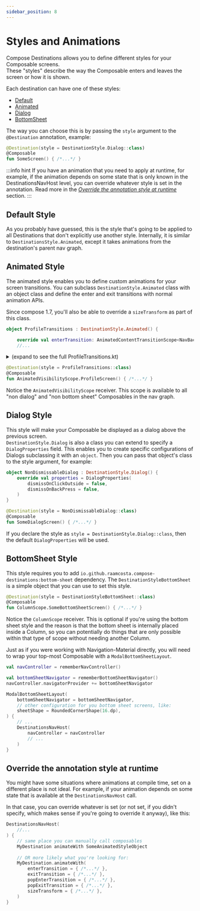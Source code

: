 ```yaml
---
sidebar_position: 8
---
```


# Styles and Animations

Compose Destinations allows you to define different styles for your Composable screens.   
These "styles" describe the way the Composable enters and leaves the screen or how it is shown.

Each destination can have one of these styles:

- [Default](#default-style)
- [Animated](#animated-style)
- [Dialog](#dialog-style)
- [BottomSheet](#bottomsheet-style)

The way you can choose this is by passing the `style` argument to the `@Destination` annotation, example:

```kotlin
@Destination(style = DestinationStyle.Dialog::class)
@Composable
fun SomeScreen() { /*...*/ }
```

:::info hint
If you have an animation that you need to apply at runtime, for example, if the animation depends on some state that is only known in the DestinationsNavHost level, you can override whatever style is set in the annotation.
Read more in the [_Override the annotation style at runtime_](#override-the-annotation-style-at-runtime) section.
:::

## Default Style

As you probably have guessed, this is the style that's going to be applied to all Destinations that don't explicitly use another style.
Internally, it is similar to `DestinationsStyle.Animated`, except it takes animations from the destination's parent nav graph. 

## Animated Style

The animated style enables you to define custom animations for your screen transitions. You can subclass `DestinationStyle.Animated` class with an object class and define the enter and exit transitions with normal animation APIs.

Since compose 1.7, you'll also be able to override a `sizeTransform` as part of this class.

```kotlin title=ProfileTransitions.kt
object ProfileTransitions : DestinationStyle.Animated() {

    override val enterTransition: AnimatedContentTransitionScope<NavBackStackEntry>.() -> EnterTransition? = {
    //...
```
<details>
  <summary>(expand to see the full ProfileTransitions.kt)</summary>

```kotlin
object ProfileTransitions : DestinationStyle.Animated() {

    override val enterTransition: AnimatedContentTransitionScope<NavBackStackEntry>.() -> EnterTransition? = {
        when (initialState.destination()) {
            GreetingScreenDestination ->
                slideInHorizontally(
                    initialOffsetX = { 1000 },
                    animationSpec = tween(700)
                )
            else -> null
        }
    }

    override val exitTransition: AnimatedContentTransitionScope<NavBackStackEntry>.() -> ExitTransition? = {
        when (targetState.destination()) {
            GreetingScreenDestination ->
                slideOutHorizontally(
                    targetOffsetX = { -1000 },
                    animationSpec = tween(700)
                )
            else -> null
        }
    }
    
    override val popEnterTransition: AnimatedContentTransitionScope<NavBackStackEntry>.() -> EnterTransition? = {
        when (initialState.destination()) {
            GreetingScreenDestination ->
                slideInHorizontally(
                    initialOffsetX = { -1000 },
                    animationSpec = tween(700)
                )
            else -> null
        }
    }
    
    override val popExitTransition: AnimatedContentTransitionScope<NavBackStackEntry>.() -> ExitTransition? = {
        when (targetState.destination()) {
            GreetingScreenDestination ->
                slideOutHorizontally(
                    targetOffsetX = { 1000 },
                    animationSpec = tween(700)
                )
            else -> null
        }
    }
}
```
</details>

```kotlin
@Destination(style = ProfileTransitions::class)
@Composable
fun AnimatedVisibilityScope.ProfileScreen() { /*...*/ }
```

Notice the `AnimatedVisibilityScope` receiver. This scope is available to all "non dialog" and "non bottom sheet" Composables in the nav graph.

## Dialog Style

This style will make your Composable be displayed as a dialog above the previous screen. <br/>
`DestinationStyle.Dialog` is also a class you can extend to specify a `DialogProperties` field. This enables you to create specific configurations of Dialogs subclassing it with an `object`. Then you can pass that object's class to the style argument, for example:

```kotlin
object NonDismissableDialog : DestinationStyle.Dialog() {
    override val properties = DialogProperties(
        dismissOnClickOutside = false,
        dismissOnBackPress = false,
    )
}
```

```kotlin
@Destination(style = NonDismissableDialog::class)
@Composable
fun SomeDialogScreen() { /*...*/ }
```

If you declare the style as `style = DestinationStyle.Dialog::class`, then the default `DialogProperties` will be used.

## BottomSheet Style

This style requires you to add `io.github.raamcosta.compose-destinations:bottom-sheet` dependency.
The `DestinationStyleBottomSheet` is a simple object that you can use to set this style.

```kotlin
@Destination(style = DestinationStyleBottomSheet::class)
@Composable
fun ColumnScope.SomeBottomSheetScreen() { /*...*/ }
```

Notice the `ColumnScope` receiver. This is optional if you're using the bottom sheet style and the reason is that the bottom sheet is internally placed inside a Column, so you can potentially do things that are only possible within that type of scope without needing another Column.

Just as if you were working with Navigation-Material directly, you will need to wrap your top-most Composable with a `ModalBottomSheetLayout`. 

```kotlin
val navController = rememberNavController()

val bottomSheetNavigator = rememberBottomSheetNavigator()
navController.navigatorProvider += bottomSheetNavigator

ModalBottomSheetLayout(
    bottomSheetNavigator = bottomSheetNavigator,
    // other configuration for you bottom sheet screens, like:
    sheetShape = RoundedCornerShape(16.dp),
) {
    // ...
    DestinationsNavHost(
        navController = navController
        // ...
    )
}
```

## Override the annotation style at runtime

You might have some situations where animations at compile time, set on a different place is not ideal. For example, if your animation depends on some state that is available at the `DestinationsNavHost` call. 

In that case, you can override whatever is set (or not set, if you didn't specify, which makes sense if you're going to override it anyway), like this:

```kotlin
DestinationsNavHost(
    //...
) {
    // same place you can manually call composables
    MyDestination animateWith SomeAnimatedStyleObject
    
    // OR more likely what you're looking for:
    MyDestination.animateWith(
        enterTransition = { /*...*/ },
        exitTransition = { /*...*/ },
        popEnterTransition = { /*...*/ },
        popExitTransition = { /*...*/ },
        sizeTransform = { /*...*/ },
    )
}
```